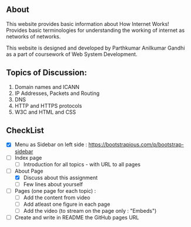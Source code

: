 ## About

This website provides basic information about How Internet Works!
Provides basic terminologies for understanding the working of internet 
as networks of networks. 

This website is designed and developed by Parthkumar Anilkumar Gandhi as a 
part of coursework of Web System Development.


## Topics of Discussion:

1. Domain names and ICANN
2. IP Addresses, Packets and Routing
3. DNS
4. HTTP and HTTPS protocols
5. W3C and HTML and CSS

## CheckList

- [X] Menu as Sidebar on left side : https://bootstrapious.com/p/bootstrap-sidebar
- [ ] Index page
    - [ ] Introduction for all topics - with URL to all pages
- [ ] About Page
    - [X] Discuss about this assignment
    - [ ] Few lines about yourself
- [ ] Pages (one page for each topic) :
    - [ ] Add the content from video
    - [ ] Add atleast one figure in each page
    - [ ] Add the video (to stream on the page only : "Embeds")
- [ ] Create and write in README the GitHub pages URL
